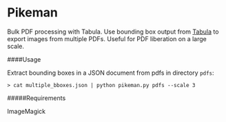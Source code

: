 Pikeman
=======

Bulk PDF processing with Tabula.  Use bounding box output from [Tabula]() to export images from multiple PDFs.  Useful for PDF liberation on a large scale.

####Usage

Extract bounding boxes in a JSON document from pdfs in directory `pdfs`:

    > cat multiple_bboxes.json | python pikeman.py pdfs --scale 3
    
  
#####Requirements

ImageMagick

